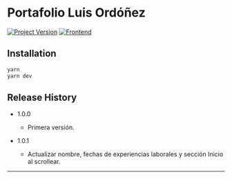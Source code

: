 # Portafolio Luis Ordóñez
[![Project Version][version-image]][version-url]
[![Frontend][Frontend-image]][Frontend-url]

## Installation

```sh
yarn
yarn dev
```

## Release History

* 1.0.0
    * Primera versión.
    
* 1.0.1
    * Actualizar nombre, fechas de experiencias laborales y sección Inicio al scrollear.

---

<!-- Markdown link & img dfn's -->
[version-image]: https://img.shields.io/badge/Version-1.0.0-brightgreen?style=for-the-badge&logo=appveyor
[version-url]: https://img.shields.io/badge/version-1.0.0-green
[Frontend-image]: https://img.shields.io/badge/Frontend-React-blue?style=for-the-badge
[Frontend-url]: https://img.shields.io/badge/Frontend-React-blue?style=for-the-badge